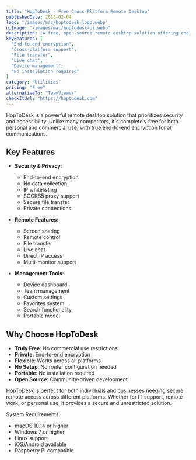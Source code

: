 ```yaml
---
title: "HopToDesk - Free Cross-Platform Remote Desktop"
publishedDate: 2025-02-04
logo: "/images/mac/hoptodesk-logo.webp"
uiImage: "/images/mac/hoptodesk-ui.webp"
description: "A free, open-source remote desktop solution offering end-to-end encryption, cross-platform support, and unrestricted commercial use without limitations."
keyFeatures: [
  "End-to-end encryption",
  "Cross-platform support",
  "File transfer",
  "Live chat",
  "Device management",
  "No installation required"
]
category: "Utilities"
pricing: "Free"
alternativeTo: "TeamViewer"
checkItUrl: "https://hoptodesk.com"
---
```


HopToDesk is a powerful remote desktop solution that prioritizes security and accessibility. Unlike many competitors, it's completely free for both personal and commercial use, with true end-to-end encryption for all communications.

## Key Features

- **Security & Privacy**:
  - End-to-end encryption
  - No data collection
  - IP whitelisting
  - SOCKS5 proxy support
  - Secure file transfer
  - Private connections

- **Remote Features**:
  - Screen sharing
  - Remote control
  - File transfer
  - Live chat
  - Direct IP access
  - Multi-monitor support

- **Management Tools**:
  - Device dashboard
  - Team management
  - Custom settings
  - Favorites system
  - Search functionality
  - Portable mode

## Why Choose HopToDesk

- **Truly Free**: No commercial use restrictions
- **Private**: End-to-end encryption
- **Flexible**: Works across all platforms
- **No Setup**: No router configuration needed
- **Portable**: No installation required
- **Open Source**: Community-driven development

HopToDesk is perfect for both individuals and businesses needing secure remote access across different platforms. Whether for IT support, remote work, or personal use, it provides a secure and unrestricted solution.

System Requirements:
- macOS 10.14 or higher
- Windows 7 or higher
- Linux support
- iOS/Android available
- Raspberry Pi compatible
